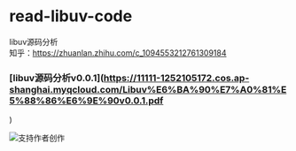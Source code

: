 # read-libuv-code
libuv源码分析
<br/>
知乎：https://zhuanlan.zhihu.com/c_1094553212761309184

### [libuv源码分析v0.0.1](https://11111-1252105172.cos.ap-shanghai.myqcloud.com/Libuv%E6%BA%90%E7%A0%81%E5%88%86%E6%9E%90v0.0.1.pdf
)

![支持作者创作](https://img-blog.csdnimg.cn/20200721120248775.png?x-oss-process=image/watermark,type_ZmFuZ3poZW5naGVpdGk,shadow_10,text_aHR0cHM6Ly9ibG9nLmNzZG4ubmV0L1RIRUFOQVJLSA==,size_16,color_FFFFFF,t_70)
